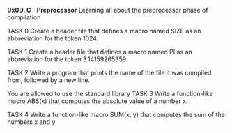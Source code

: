 __0x0D. C - Preprocessor__
Learning all about the preprocessor phase of compilation

TASK 0 Create a header file that defines a macro named SIZE as an abbreviation for the token 1024.

TASK 1 Create a header file that defines a macro named PI as an abbreviation for the token 3.14159265359.

TASK 2 Write a program that prints the name of the file it was compiled from, followed by a new line.

You are allowed to use the standard library
TASK 3 Write a function-like macro ABS(x) that computes the absolute value of a number x.

TASK 4 Write a function-like macro SUM(x, y) that computes the sum of the numbers x and y